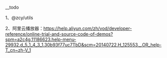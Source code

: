 __todo

1、@zcy/utils

2、阿里云播放器：https://help.aliyun.com/zh/vod/developer-reference/online-trial-and-source-code-of-demos?spm=a2c4g.11186623.help-menu-29932.d_5_1_4_3_1.30b93f77uc7TbD&scm=20140722.H_125553._.OR_help-T_cn~zh-V_1
